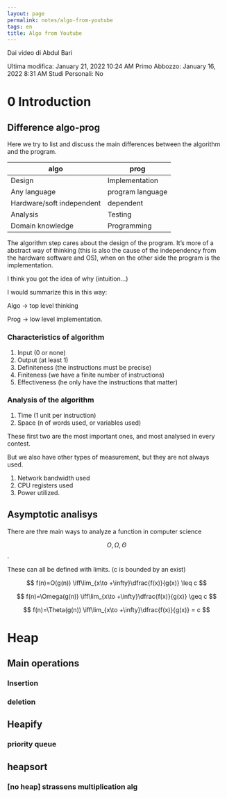 ```yaml
---
layout: page
permalink: notes/algo-from-youtube
tags: en
title: Algo from Youtube
---
```


Dai video di Abdul Bari 

Ultima modifica: January 21, 2022 10:24 AM
Primo Abbozzo: January 16, 2022 8:31 AM
Studi Personali: No

# 0 Introduction

## Difference algo-prog

Here we try to list and discuss the main differences between the algorithm and the program.

| algo | prog |
| --- | --- |
| Design | Implementation |
|  Any language |  program language |
| Hardware/soft independent | dependent |
|  Analysis | Testing |
|  Domain knowledge |  Programming |

The algorithm step cares about the design of the program. It’s more of a abstract way of thinking (this is also the cause of the independency from the hardware software and OS), when on the other side the program is the implementation.

I think you got the idea of why (intuition...)

I would summarize this in this way:

Algo → top level thinking

Prog → low level implementation.

### Characteristics of algorithm

1. Input (0 or none)
2. Output (at least 1)
3. Definiteness (the instructions must be precise)
4. Finiteness (we have a finite number of instructions)
5. Effectiveness (he only have the instructions that matter)

### Analysis of the algorithm

1. Time (1 unit per instruction)
2. Space (n of words used, or variables used)

These first two are the most important ones, and most analysed in every contest.

But we also have other types of measurement, but they are not always used.

1. Network bandwidth used
2. CPU registers used
3. Power utilized.

## Asymptotic analisys

There are thre main ways to analyze a function in computer science

$$O, \Omega, \Theta$$.

These can all be defined with limits. (c is bounded by an exist)


$$
f(n)=O(g(n)) \iff\lim_{x\to +\infty}\dfrac{f(x)}{g(x)} \leq c
$$



$$
f(n)=\Omega(g(n)) \iff\lim_{x\to +\infty}\dfrac{f(x)}{g(x)} \geq c
$$



$$
f(n)=\Theta(g(n)) \iff\lim_{x\to +\infty}\dfrac{f(x)}{g(x)} = c
$$


# Heap

## Main operations

### Insertion

### deletion

## Heapify

### priority queue

## heapsort

### [no heap] strassens multiplication alg